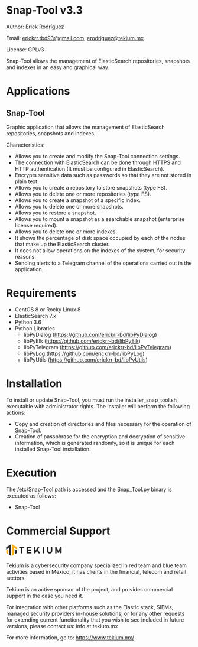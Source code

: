 # Snap-Tool v3.3

Author: Erick Rodríguez 

Email: erickrr.tbd93@gmail.com, erodriguez@tekium.mx

License: GPLv3

Snap-Tool allows the management of ElasticSearch repositories, snapshots and indexes in an easy and graphical way.

# Applications
## Snap-Tool
Graphic application that allows the management of ElasticSearch repositories, snapshots and indexes.

Characteristics:
- Allows you to create and modify the Snap-Tool connection settings.
- The connection with ElasticSearch can be done through HTTPS and HTTP authentication (It must be configured in ElasticSearch).
- Encrypts sensitive data such as passwords so that they are not stored in plain text.
- Allows you to create a repository to store snapshots (type FS).
- Allows you to delete one or more repositories (type FS).
- Allows you to create a snapshot of a specific index.
- Allows you to delete one or more snapshots.
- Allows you to restore a snapshot.
- Allows you to mount a snapshot as a searchable snapshot (enterprise license required).
- Allows you to delete one or more indexes.
- It shows the percentage of disk space occupied by each of the nodes that make up the ElasticSearch cluster.
- It does not allow operations on the indexes of the system, for security reasons.
- Sending alerts to a Telegram channel of the operations carried out in the application.

# Requirements
- CentOS 8 or Rocky Linux 8
- ElasticSearch 7.x 
- Python 3.6
- Python Libraries
  - libPyDialog (https://github.com/erickrr-bd/libPyDialog)
  - libPyElk (https://github.com/erickrr-bd/libPyElk)
  - libPyTelegram (https://github.com/erickrr-bd/libPyTelegram)
  - libPyLog (https://github.com/erickrr-bd/libPyLog)
  - libPyUtils (https://github.com/erickrr-bd/libPyUtils)

# Installation
To install or update Snap-Tool, you must run the installer_snap_tool.sh executable with administrator rights. The installer will perform the following actions:
- Copy and creation of directories and files necessary for the operation of Snap-Tool.
- Creation of passphrase for the encryption and decryption of sensitive information, which is generated randomly, so it is unique for each installed Snap-Tool installation.

# Execution
The /etc/Snap-Tool path is accessed and the Snap_Tool.py binary is executed as follows:

- Snap-Tool

# Commercial Support
![Tekium](https://github.com/unmanarc/uAuditAnalyzer2/blob/master/art/tekium_slogo.jpeg)

Tekium is a cybersecurity company specialized in red team and blue team activities based in Mexico, it has clients in the financial, telecom and retail sectors.

Tekium is an active sponsor of the project, and provides commercial support in the case you need it.

For integration with other platforms such as the Elastic stack, SIEMs, managed security providers in-house solutions, or for any other requests for extending current functionality that you wish to see included in future versions, please contact us: info at tekium.mx

For more information, go to: https://www.tekium.mx/
